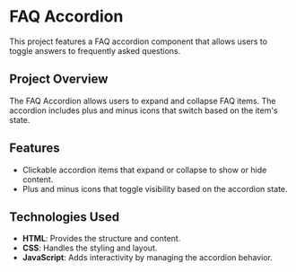 # FAQ Accordion

This project features a FAQ accordion component that allows users to toggle answers to frequently asked questions. 

## Project Overview

The FAQ Accordion allows users to expand and collapse FAQ items. The accordion includes plus and minus icons that switch based on the item's state.

## Features

- Clickable accordion items that expand or collapse to show or hide content.
- Plus and minus icons that toggle visibility based on the accordion state.

## Technologies Used

- **HTML**: Provides the structure and content.
- **CSS**: Handles the styling and layout.
- **JavaScript**: Adds interactivity by managing the accordion behavior.